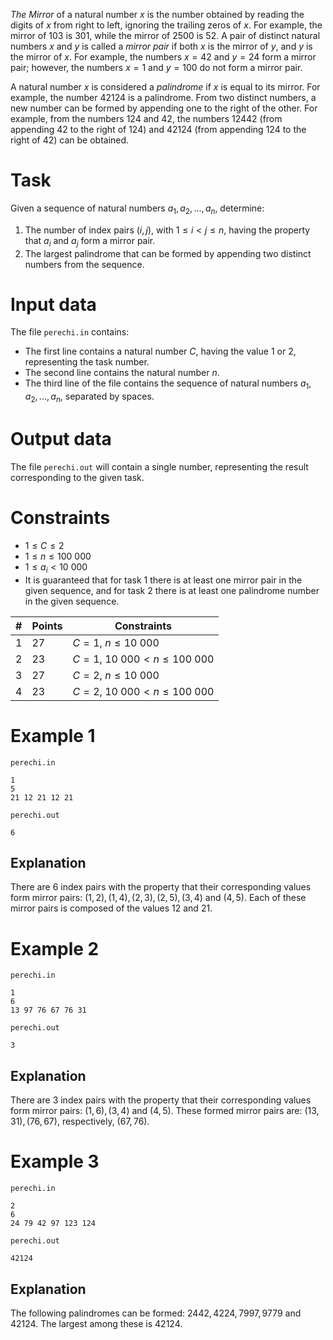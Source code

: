 
*The Mirror* of a natural number $x$ is the number obtained by reading the digits of $x$ from right to left, ignoring the trailing zeros of $x$. For example, the mirror of $103$ is $301$, while the mirror of $2500$ is $52$. A pair of distinct natural numbers $x$ and $y$ is called a *mirror pair* if both $x$ is the mirror of $y$, and $y$ is the mirror of $x$. For example, the numbers $x = 42$ and $y = 24$ form a mirror pair; however, the numbers $x = 1$ and $y = 100$ do not form a mirror pair.

A natural number $x$ is considered a *palindrome* if $x$ is equal to its mirror. For example, the number $42124$ is a palindrome. From two distinct numbers, a new number can be formed by appending one to the right of the other. For example, from the numbers $124$ and $42$, the numbers $12442$ (from appending $42$ to the right of $124$) and $42124$ (from appending $124$ to the right of $42$) can be obtained.

# Task

Given a sequence of natural numbers $a_1, a_2, ..., a_n$, determine:

1. The number of index pairs $(i, j)$, with $1 \le i \lt j \le n$, having the property that $a_i$ and $a_j$ form a mirror pair.
2. The largest palindrome that can be formed by appending two distinct numbers from the sequence.

# Input data

The file `perechi.in` contains:
 * The first line contains a natural number $C$, having the value $1$ or $2$, representing the task number.
 * The second line contains the natural number $n$.
 * The third line of the file contains the sequence of natural numbers $a_1, a_2, ..., a_n$, separated by spaces.

# Output data

The file `perechi.out` will contain a single number, representing the result corresponding to the given task.

# Constraints

* $1 \le C \le 2$
* $1 \le n \le 100 \ 000$
* $1 \le a_i \lt 10 \ 000$
* It is guaranteed that for task $1$ there is at least one mirror pair in the given sequence, and for task $2$ there is at least one palindrome number in the given sequence.

| # | Points | Constraints |
| - | - | ------------ |
| 1 | 27 | $C = 1$, $n \le 10 \ 000$ |
| 2 | 23 | $C = 1$, $10 \ 000 \lt n \le 100 \ 000$ |
| 3 | 27 | $C = 2$, $n \le 10 \ 000$ |
| 4 | 23 | $C = 2$, $10 \ 000 \lt n \le 100 \ 000$ |

# Example 1

`perechi.in`
```
1
5
21 12 21 12 21
```

`perechi.out`
```
6
```

## Explanation

There are $6$ index pairs with the property that their corresponding values form mirror pairs: $(1, 2), (1, 4), (2, 3), (2, 5), (3, 4)$ and $(4, 5)$. Each of these mirror pairs is composed of the values $12$ and $21$.

# Example 2

`perechi.in`
```
1
6
13 97 76 67 76 31
```

`perechi.out`
```
3
```

## Explanation

There are $3$ index pairs with the property that their corresponding values form mirror pairs: $(1, 6), (3, 4)$ and $(4, 5)$. These formed mirror pairs are: ($13, 31), (76, 67),$ respectively, $(67, 76)$.

# Example 3

`perechi.in`
```
2
6
24 79 42 97 123 124
```

`perechi.out`
```
42124
```

## Explanation

The following palindromes can be formed: $2442, 4224, 7997, 9779$ and $42124$. The largest among these is $42124$.
